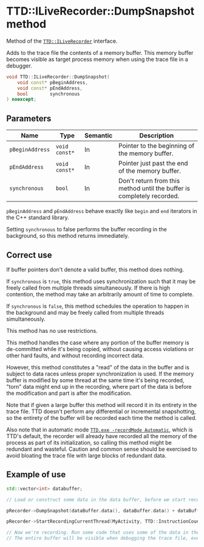 # TTD::ILiveRecorder::DumpSnapshot method

Method of the [`TTD::ILiveRecorder`](interface-ILiveRecorder.md) interface.

Adds to the trace file the contents of a memory buffer.
This memory buffer becomes visible as target process memory when using the trace file in a debugger.

```C++
void TTD::ILiveRecorder::DumpSnapshot(
    void const* pBeginAddress,
    void const* pEndAddress,
    bool        synchronous
) noexcept;
```

## Parameters

| Name            | Type          | Semantic | Description
|-                |-              |-         |-
| `pBeginAddress` | `void const*` | In       | Pointer to the beginning of the memory buffer.
| `pEndAddress`   | `void const*` | In       | Pointer just past the end of the memory buffer.
| `synchronous`   | `bool`        | In       | Don't return from this method until the buffer is completely recorded.

`pBeginAddress` and `pEndAddress` behave exactly like `begin` and `end` iterators in the C++ standard library.

Setting `synchronous` to false performs the buffer recording in the background, so this method returns immediately.

## Correct use

If buffer pointers don't denote a valid buffer, this method does nothing.

If `synchronous` is `true`, this method uses synchronization such that it may be freely called from multiple threads simultaneously.
If there is high contention, the method may take an arbitrarily amount of time to complete.

If `synchronous` is `false`, this method schedules the operation to happen in the background
and may be freely called from multiple threads simultaneously.

This method has no use restrictions.

This method handles the case where any portion of the buffer memory is de-committed while it's being copied,
without causing access violations or other hard faults, and without recording incorrect data.

However, this method constitutes a "read" of the data in the buffer and is subject to data races unless proper synchronization is used.
If the memory buffer is modified by some thread at the same time it's being recorded, "torn" data might end up in the recording,
where part of the data is before the modification and part is after the modification.

Note that if given a large buffer this method will record it in its entirety in the trace file.
TTD doesn't perform any differential or incremental snapshotting,
so the entirety of the buffer will be recorded each time the method is called.

Also note that in automatic mode [`TTD.exe -recordMode Automatic`](https://learn.microsoft.com/en-us/windows-hardware/drivers/debuggercmds/time-travel-debugging-ttd-exe-command-line-util#reducing-overhead-of-tracing), which is TTD's default,
the recorder will already have recorded all the memory of the process as part of its initialization,
so calling this method might be redundant and wasteful.
Caution and common sense should be exercised to avoid bloating the trace file with large blocks of redundant data.

## Example of use

```C++
std::vector<int> databuffer;

// Load or construct some data in the data buffer, before we start recording.

pRecorder->DumpSnapshot(dataBuffer.data(), dataBuffer.data() + dataBuffer.size(), true);

pRecorder->StartRecordingCurrentThread(MyActivity, TTD::InstructionCount::Invalid);

// Now we're recording. Run some code that uses some of the data in the buffer.
// The entire buffer will be visible when debugging the trace file, even data that is not used here.
```
